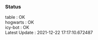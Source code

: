 ### Status


table : OK  
hogwarts : OK  
icy-bot : OK  
Latest Update : 2021-12-22 17:17:10.672487
